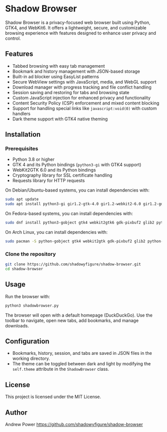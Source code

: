 # Shadow Browser

Shadow Browser is a privacy-focused web browser built using Python, GTK4, and WebKit6. It offers a lightweight, secure, and customizable browsing experience with features designed to enhance user privacy and control.

## Features

- Tabbed browsing with easy tab management
- Bookmark and history management with JSON-based storage
- Built-in ad blocker using EasyList patterns
- Secure WebView settings with JavaScript, media, and WebGL support
- Download manager with progress tracking and file conflict handling
- Session saving and restoring for tabs and browsing state
- Custom JavaScript injection for enhanced privacy and functionality
- Content Security Policy (CSP) enforcement and mixed content blocking
- Support for handling special links like `javascript:void(0)` with custom handlers
- Dark theme support with GTK4 native theming

## Installation

### Prerequisites

- Python 3.8 or higher
- GTK 4 and its Python bindings (`python3-gi` with GTK4 support)
- WebKit2GTK 6.0 and its Python bindings
- Cryptography library for SSL certificate handling
- Requests library for HTTP requests

On Debian/Ubuntu-based systems, you can install dependencies with:

```bash
sudo apt update
sudo apt install python3-gi gir1.2-gtk-4.0 gir1.2-webkit2-6.0 gir1.2-gdkpixbuf-2.0 gir1.2-glib-2.0 python3-requests python3-cryptography
```

On Fedora-based systems, you can install dependencies with:

```bash
sudo dnf install python3-gobject gtk4 webkit2gtk6 gdk-pixbuf2 glib2 python3-requests python3-cryptography
```

On Arch Linux, you can install dependencies with:

```bash
sudo pacman -S python-gobject gtk4 webkit2gtk gdk-pixbuf2 glib2 python-requests python-cryptography
```

### Clone the repository

```bash
git clone https://github.com/shadowyfigure/shadow-browser.git
cd shadow-browser
```

## Usage

Run the browser with:

```bash
python3 shadowbrowser.py
```

The browser will open with a default homepage (DuckDuckGo). Use the toolbar to navigate, open new tabs, add bookmarks, and manage downloads.

## Configuration

- Bookmarks, history, session, and tabs are saved in JSON files in the working directory.
- The theme can be toggled between dark and light by modifying the `self.theme` attribute in the `ShadowBrowser` class.

## License

This project is licensed under the MIT License.

## Author

Andrew Power
https://github.com/shadowyfigure/shadow-browser
